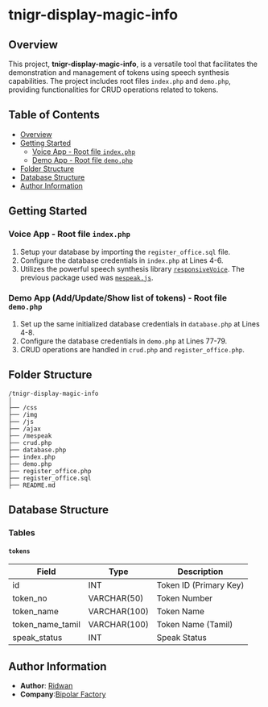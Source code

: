 # tnigr-display-magic-info

## Overview

This project, **tnigr-display-magic-info**, is a versatile tool that facilitates the demonstration and management of tokens using speech synthesis capabilities. The project includes root files `index.php` and `demo.php`, providing functionalities for CRUD operations related to tokens.

## Table of Contents

- [Overview](#overview)
- [Getting Started](#getting-started)
  - [Voice App - Root file `index.php`](#voice-app---root-file-indexphp)
  - [Demo App - Root file `demo.php`](#demo-app---root-file-demophp)
- [Folder Structure](#folder-structure)
- [Database Structure](#database-structure)
- [Author Information](#author-information)

## Getting Started

### Voice App - Root file `index.php`

1. Setup your database by importing the `register_office.sql` file.
2. Configure the database credentials in `index.php` at Lines 4-6.
3. Utilizes the powerful speech synthesis library [`responsiveVoice`](https://responsivevoice.org/api/). The previous package used was [`mespeak.js`](https://www.masswerk.at/).

### Demo App (Add/Update/Show list of tokens) - Root file `demo.php`

1. Set up the same initialized database credentials in `database.php` at Lines 4-8.
2. Configure the database credentials in `demo.php` at Lines 77-79.
3. CRUD operations are handled in `crud.php` and `register_office.php`.

## Folder Structure

```plaintext
/tnigr-display-magic-info
│
├── /css
├── /img
├── /js
├── /ajax
├── /mespeak
├── crud.php
├── database.php
├── index.php
├── demo.php
├── register_office.php
├── register_office.sql
├── README.md
```

## Database Structure

### Tables

#### `tokens`

| Field            | Type         | Description            |
| ---------------- | ------------ | ---------------------- |
| id               | INT          | Token ID (Primary Key) |
| token_no         | VARCHAR(50)  | Token Number           |
| token_name       | VARCHAR(100) | Token Name             |
| token_name_tamil | VARCHAR(100) | Token Name (Tamil)     |
| speak_status     | INT          | Speak Status           |

## Author Information

- **Author**: [Ridwan](https://qridwan.com)
- **Company**:[Bipolar Factory](https://bipolarfactory.com)
